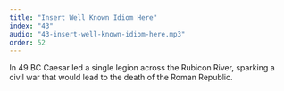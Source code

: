 ```yaml
---
title: "Insert Well Known Idiom Here"
index: "43"
audio: "43-insert-well-known-idiom-here.mp3"
order: 52
---
```


In 49 BC Caesar led a single legion across the Rubicon River, sparking a civil war that would lead to the death of the Roman Republic.
